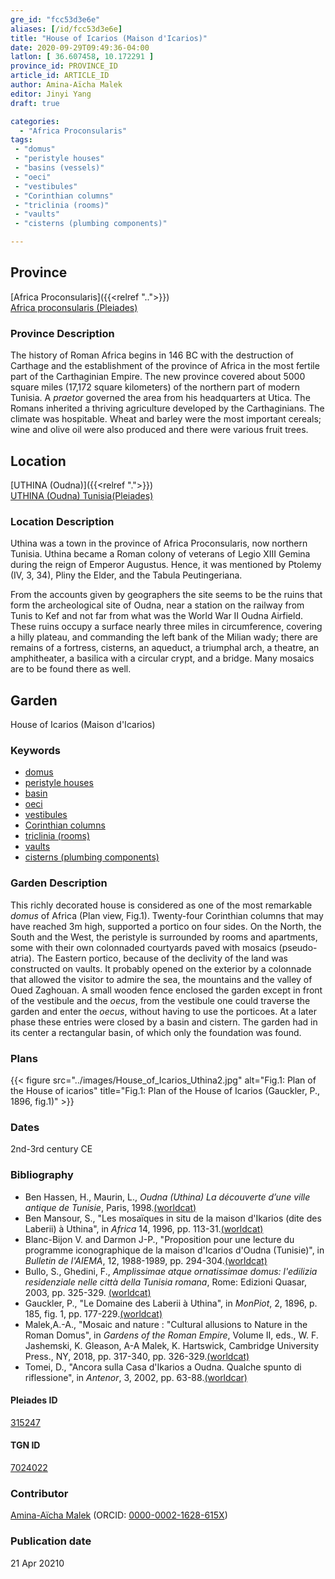 ```yaml
---
gre_id: "fcc53d3e6e"
aliases: [/id/fcc53d3e6e]
title: "House of Icarios (Maison d'Icarios)"
date: 2020-09-29T09:49:36-04:00
latlon: [ 36.607458, 10.172291 ]
province_id: PROVINCE_ID
article_id: ARTICLE_ID
author: Amina-Aïcha Malek
editor: Jinyi Yang
draft: true

categories:
  - "Africa Proconsularis"
tags:
 - "domus"
 - "peristyle houses"
 - "basins (vessels)"
 - "oeci"
 - "vestibules"
 - "Corinthian columns"
 - "triclinia (rooms)"
 - "vaults"
 - "cisterns (plumbing components)"

---
```


## Province
[Africa Proconsularis]({{<relref "..">}}) \
[Africa proconsularis (Pleiades)](https://pleiades.stoa.org/places/991341)

### Province Description
The history of Roman Africa begins in 146 BC with the destruction of Carthage and the establishment of the province of Africa in the most fertile part of the Carthaginian Empire.  The new province covered about 5000 square miles (17,172 square kilometers) of the northern part of modern Tunisia.  A *praetor* governed the area from his headquarters at Utica.  The Romans inherited a thriving agriculture developed by the Carthaginians.  The climate was hospitable.  Wheat and barley were the most important cereals; wine and olive oil were also produced and there were various fruit trees.
<!-- DESCRIPTION -->


## Location
[UTHINA (Oudna)]({{<relref ".">}}) \
[UTHINA (Oudna) Tunisia(Pleiades)](https://pleiades.stoa.org/places/315247)

### Location Description
Uthina was a town in the province of Africa Proconsularis, now northern Tunisia. Uthina became a Roman colony of veterans of Legio XIII Gemina during the reign of Emperor Augustus. Hence, it was mentioned by Ptolemy (IV, 3, 34), Pliny the Elder, and the Tabula Peutingeriana.

From the accounts given by geographers the site seems to be the ruins that form the archeological site of Oudna, near a station on the railway from Tunis to Kef and not far from what was the World War II Oudna Airfield. These ruins occupy a surface nearly three miles in circumference, covering a hilly plateau, and commanding the left bank of the Milian wady; there are remains of a fortress, cisterns, an aqueduct, a triumphal arch, a theatre, an amphitheater, a basilica with a circular crypt, and a bridge. Many mosaics are to be found there as well.

<!--## Sublocation-->

<!--
[AREA WITHIN LOCATION, LIKE “PALATINE HILL”](GEOREFERENCE LINK)
A sublocation is any area larger than an individual garden, but located within a location. I would always try to include a link to a controlled vocabulary here if possible. This ID may well be different from the Garden ID, e.g., Pompeii versus a Garden in one of the houses which has its own Pleiades ID.
-->

<!--### Sublocation Description-->

<!-- DESCRIPTION -->

## Garden
House of Icarios (Maison d'Icarios)

### Keywords

- [domus](http://vocab.getty.edu/page/aat/300005506)
- [peristyle houses](http://vocab.getty.edu/page/aat/300005452)
- [basin](#)
- [oeci](http://vocab.getty.edu/page/aat/300080791)
- [vestibules](http://vocab.getty.edu/page/aat/300083076)
- [Corinthian columns](http://vocab.getty.edu/page/aat/300299596)
- [triclinia (rooms)](http://vocab.getty.edu/page/aat/300004359)
- [vaults](http://vocab.getty.edu/page/aat/300001370)
- [cisterns (plumbing components)](http://vocab.getty.edu/page/aat/300052558)

### Garden Description

This richly decorated house is considered as one of the most remarkable *domus* of Africa (Plan view, Fig.1). Twenty-four Corinthian columns that may have reached 3m high, supported a portico on four sides. On the North, the South and the West, the peristyle is surrounded by rooms and apartments, some with their own colonnaded courtyards paved with mosaics (pseudo-atria). The Eastern portico, because of the declivity of the land was constructed on vaults. It probably opened on the exterior by a colonnade that allowed the visitor to admire the sea, the mountains and the valley of Oued Zaghouan. A small wooden fence enclosed the garden except in front of the vestibule and the *oecus*, from the vestibule one could traverse the garden and enter the *oecus*, without having to use the porticoes. At a later phase these entries were closed by a basin and cistern. The garden had in its center a rectangular basin, of which only the foundation was found.




<!--### Maps-->


### Plans
{{< figure src="../images/House_of_Icarios_Uthina2.jpg" alt="Fig.1: Plan of the House of icarios" title="Fig.1: Plan of the House of Icarios (Gauckler, P., 1896, fig.1)" >}}


<!--### Images-->


### Dates

2nd-3rd century CE

### Bibliography


* Ben Hassen, H., Maurin, L., *Oudna (Uthina) La découverte d’une ville antique de Tunisie*, Paris, 1998.[(worldcat)](http://www.worldcat.org/oclc/492084212)
* Ben Mansour, S., "Les mosaïques in situ de la maison d'Ikarios (dite des Laberii) à Uthina", in *Africa* 14, 1996, pp. 113-31.[(worldcat)](http://www.worldcat.org/oclc/949260343)
* Blanc-Bijon V. and Darmon J-P.,  "Proposition pour une lecture du programme iconographique de la maison d'Icarios d'Oudna (Tunisie)", in *Bulletin de l'AIEMA*, 12, 1988-1989, pp. 294-304.[(worldcat)](http://www.worldcat.org/oclc/906497618)
* Bullo, S., Ghedini, F., *Amplissimae atque ornatissimae domus: l'edilizia residenziale nelle città della Tunisia romana*, Rome: Edizioni Quasar, 2003, pp. 325-329. [(worldcat)](http://www.worldcat.org/oclc/989088620)
* Gauckler, P., "Le Domaine des Laberii à Uthina", in *MonPiot*, 2, 1896, p. 185, fig. 1, pp. 177-229.[(worldcat)](http://www.worldcat.org/oclc/888258356)
* Malek,A.-A., "Mosaic and nature : "Cultural allusions to Nature in the Roman Domus", in *Gardens of the Roman Empire*, Volume II, eds., W. F. Jashemski, K. Gleason, A-A Malek, K. Hartswick, Cambridge University Press., NY, 2018, pp. 317-340, pp. 326-329.[(worldcat)](http://www.worldcat.org/oclc/1021392532)
* Tomei, D., "Ancora sulla Casa d'Ikarios a Oudna. Qualche spunto di riflessione",  in *Antenor*, 3, 2002, pp. 63-88.[(worldcar)](http://www.worldcat.org/oclc/648821552)

#### Pleiades ID

[315247](https://pleiades.stoa.org/places/315247)

#### TGN ID

[7024022](http://vocab.getty.edu/page/tgn/7024022)

### Contributor

[Amina-Aïcha Malek](http://worldcat.org/identities/lccn-n2012075871/) (ORCID: [0000-0002-1628-615X](https://orcid.org/0000-0002-1628-615X))

### Publication date


21 Apr 20210
